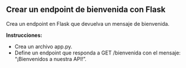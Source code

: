 
## Crear un endpoint de bienvenida con Flask
  Crea un endpoint en Flask que devuelva un mensaje de bienvenida.

**Instrucciones:**
  - Crea un archivo app.py.
  - Define un endpoint que responda a GET /bienvenida con el mensaje:
    “¡Bienvenidos a nuestra API!”.